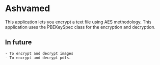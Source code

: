 # Ashvamed
  This application lets you encrypt a text file using AES methodology. This application uses the PBEKeySpec class for the encryption and decryption.
 ## In future
    - To encrypt and decrypt images 
    - To encrypt and decrypt pdfs.
